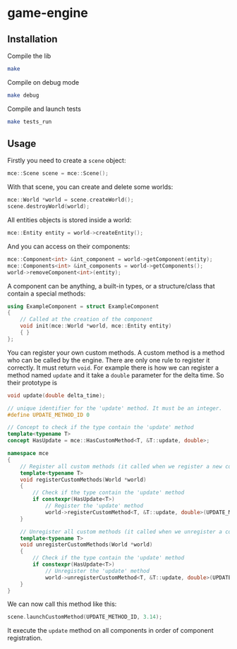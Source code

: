 # game-engine

## Installation
Compile the lib
```sh
make
```

Compile on debug mode
```sh
make debug
```

Compile and launch tests
```sh
make tests_run
```

## Usage
Firstly you need to create a ``scene`` object:
```cpp
mce::Scene scene = mce::Scene();
```

With that scene, you can create and delete some worlds:
```c++
mce::World *world = scene.createWorld();
scene.destroyWorld(world);
```

All entities objects is stored inside a world:
```cpp
mce::Entity entity = world->createEntity();
```

And you can access on their components:
```cpp
mce::Component<int> &int_component = world->getComponent(entity);
mce::Components<int> &int_components = world->getComponents();
world->removeComponent<int>(entity);
```

A component can be anything, a built-in types, or a structure/class that contain a special methods:
```cpp
using ExampleComponent = struct ExampleComponent
{
    // Called at the creation of the component
    void init(mce::World *world, mce::Entity entity)
    { }
};
```

You can register your own custom methods. A custom method is a method who can be called by the engine. There are only one rule to register it correctly. It must return ``void``.
For example there is how we can register a method named ``update`` and it take a ``double`` parameter for the delta time. So their prototype is
```cpp
void update(double delta_time);
```
```cpp
// unique identifier for the 'update' method. It must be an integer.
#define UPDATE_METHOD_ID 0

// Concept to check if the type contain the 'update' method
template<typename T>
concept HasUpdate = mce::HasCustomMethod<T, &T::update, double>;

namespace mce
{
    // Register all custom methods (it called when we register a new component)
    template<typename T>
    void registerCustomMethods(World *world)
    {
        // Check if the type contain the 'update' method
        if constexpr(HasUpdate<T>)
            // Register the 'update' method
            world->registerCustomMethod<T, &T::update, double>(UPDATE_METHOD_ID);
    }

    // Unregister all custom methods (it called when we unregister a component)
    template<typename T>
    void unregisterCustomMethods(World *world)
    {
        // Check if the type contain the 'update' method
        if constexpr(HasUpdate<T>)
            // Unregister the 'update' method
            world->unregisterCustomMethod<T, &T::update, double>(UPDATE_METHOD_ID);
    }
}
```
We can now call this method like this:
```cpp
scene.launchCustomMethod(UPDATE_METHOD_ID, 3.14);
```
It execute the ``update`` method on all components in order of component registration.
